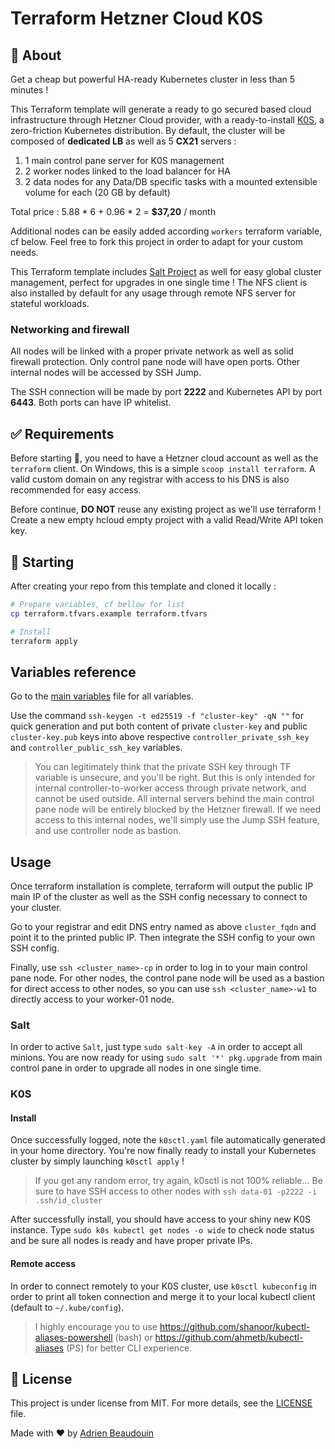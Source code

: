 # Terraform Hetzner Cloud K0S

## :dart: About ##

Get a cheap but powerful HA-ready Kubernetes cluster in less than 5 minutes !

This Terraform template will generate a ready to go secured based cloud infrastructure through Hetzner Cloud provider, with a ready-to-install [K0S](https://k0sproject.io/), a zero-friction Kubernetes distribution. By default, the cluster will be composed of **dedicated LB** as well as 5 **CX21** servers :

1. 1 main control pane server for K0S management
2. 2 worker nodes linked to the load balancer for HA
3. 2 data nodes for any Data/DB specific tasks with a mounted extensible volume for each (20 GB by default)

Total price : 5.88 \* 6 + 0.96 \* 2 = **$37,20** / month

Additional nodes can be easily added according `workers` terraform variable, cf below. Feel free to fork this project in order to adapt for your custom needs.

This Terraform template includes [Salt Project](https://docs.saltproject.io) as well for easy global cluster management, perfect for upgrades in one single time ! The NFS client is also installed by default for any usage through remote NFS server for stateful workloads.

### Networking and firewall

All nodes will be linked with a proper private network as well as solid firewall protection. Only control pane node will have open ports. Other internal nodes will be accessed by SSH Jump.

The SSH connection will be made by port **2222** and Kubernetes API by port **6443**. Both ports can have IP whitelist.

## :white_check_mark: Requirements ##

Before starting :checkered_flag:, you need to have a Hetzner cloud account as well as the `terraform` client. On Windows, this is a simple `scoop install terraform`. A valid custom domain on any registrar with access to his DNS is also recommended for easy access.

Before continue, **DO NOT** reuse any existing project as we'll use terraform ! Create a new empty hcloud empty project with a valid Read/Write API token key.

## :checkered_flag: Starting ##

After creating your repo from this template and cloned it locally :

```bash
# Prepare variables, cf bellow for list
cp terraform.tfvars.example terraform.tfvars

# Install
terraform apply
```

## Variables reference

Go to the [main variables](vars.tf) file for all variables.

Use the command `ssh-keygen -t ed25519 -f "cluster-key" -qN ""` for quick generation and put both content of private `cluster-key` and public `cluster-key.pub` keys into above respective `controller_private_ssh_key` and `controller_public_ssh_key` variables.

> You can legitimately think that the private SSH key through TF variable is unsecure, and you'll be right. But this is only intended for internal controller-to-worker access through private network, and cannot be used outside. All internal servers behind the main control pane node will be entirely blocked by the Hetzner firewall. If we need access to this internal nodes, we'll simply use the Jump SSH feature, and use controller node as bastion.

## Usage

Once terraform installation is complete, terraform will output the public IP main IP of the cluster as well as the SSH config necessary to connect to your cluster.

Go to your registrar and edit DNS entry named as above `cluster_fqdn` and point it to the printed public IP. Then integrate the SSH config to your own SSH config.

Finally, use `ssh <cluster_name>-cp` in order to log in to your main control pane node. For other nodes, the control pane node will be used as a bastion for direct access to other nodes, so you can use `ssh <cluster_name>-w1` to directly access to your worker-01 node.

### Salt

In order to active `Salt`, just type `sudo salt-key -A` in order to accept all minions. You are now ready for using `sudo salt '*' pkg.upgrade` from main control pane in order to upgrade all nodes in one single time.

### K0S

#### Install

Once successfully logged, note the `k0sctl.yaml` file automatically generated in your home directory. You're now finally ready to install your Kubernetes cluster by simply launching `k0sctl apply` !

> If you get any random error, try again, k0sctl is not 100% reliable... Be sure to have SSH access to other nodes with `ssh data-01 -p2222 -i .ssh/id_cluster`

After successfully install, you should have access to your shiny new K0S instance. Type `sudo k0s kubectl get nodes -o wide` to check node status and be sure all nodes is ready and have proper private IPs.

#### Remote access

In order to connect remotely to your K0S cluster, use `k0sctl kubeconfig` in order to print all token connection and merge it to your local kubectl client (default to `~/.kube/config`).

> I highly encourage you to use <https://github.com/shanoor/kubectl-aliases-powershell> (bash) or <https://github.com/ahmetb/kubectl-aliases> (PS) for better CLI experience.

## :memo: License ##

This project is under license from MIT. For more details, see the [LICENSE](https://adr1enbe4udou1n.mit-license.org/) file.

Made with :heart: by <a href="https://github.com/adr1enbe4udou1n" target="_blank">Adrien Beaudouin</a>
